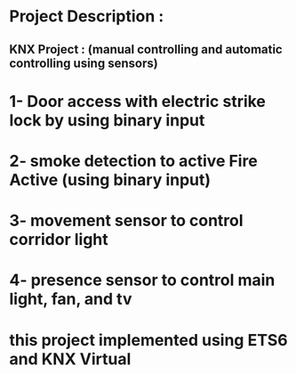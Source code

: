 # Project Description : 
## KNX Project : (manual controlling and automatic controlling using sensors)
# 1- Door access with electric strike lock by using binary input
# 2- smoke detection to active Fire Active (using binary input)
# 3- movement sensor to control corridor light
# 4- presence sensor to control main light, fan, and tv
# this project implemented using ETS6 and KNX Virtual
